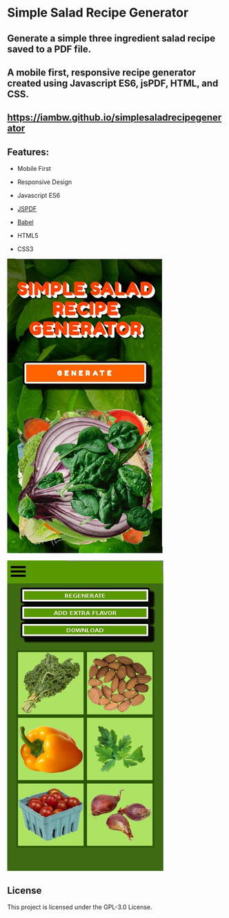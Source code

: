 # Simple Salad Recipe Generator

## Generate a simple three ingredient salad recipe saved to a PDF file.

## A mobile first, responsive recipe generator created using Javascript ES6, jsPDF, HTML, and CSS.

## https://iambw.github.io/simplesaladrecipegenerator

## Features:

* Mobile First

* Responsive Design

* Javascript ES6

* [JSPDF](https://parall.ax/products/jspdf)

* [Babel](https://babeljs.io/docs/en/)

* HTML5

* CSS3


![screenshot1](images/screenshot1.jpg)

![screenshot2](images/screenshot2.jpg)


## License

This project is licensed under the GPL-3.0 License.
